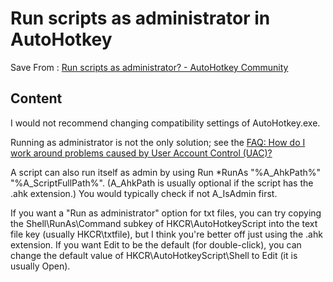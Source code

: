 # Run scripts as administrator in AutoHotkey 
Save From : [Run scripts as administrator? - AutoHotkey Community](https://www.autohotkey.com/boards/viewtopic.php?t=21278) 

## Content
I would not recommend changing compatibility settings of AutoHotkey.exe.  
  
Running as administrator is not the only solution; see the [FAQ: How do I work around problems caused by User Account Control (UAC)?](https://autohotkey.com/docs/FAQ.htm#uac)  
  
A script can also run itself as admin by using Run *RunAs "%A\_AhkPath%" "%A\_ScriptFullPath%". (A_AhkPath is usually optional if the script has the .ahk extension.) You would typically check if not A_IsAdmin first.  
  
If you want a "Run as administrator" option for txt files, you can try copying the Shell\\RunAs\\Command subkey of HKCR\\AutoHotkeyScript into the text file key (usually HKCR\\txtfile), but I think you're better off just using the .ahk extension. If you want Edit to be the default (for double-click), you can change the default value of HKCR\\AutoHotkeyScript\\Shell to Edit (it is usually Open).
